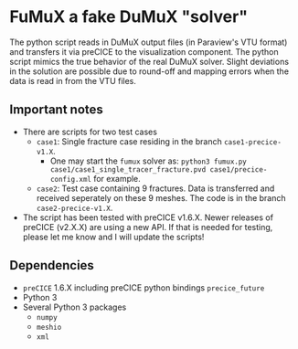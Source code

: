 # FuMuX a fake DuMuX "solver"

The python script reads in DuMuX output files (in Paraview's VTU format) and transfers it via preCICE to the visualization component. The python script mimics the true behavior of the real DuMuX solver. Slight deviations in the solution are possible due to round-off and mapping errors when the data is read in from the VTU files. 

## Important notes

- There are scripts for two test cases
    - `case1`: Single fracture case residing in the branch `case1-precice-v1.X`.
        - One may start the `fumux` solver as: `python3 fumux.py case1/case1_single_tracer_fracture.pvd case1/precice-config.xml` for example.
    - `case2`: Test case containing 9 fractures. Data is transferred and received seperately on these 9 meshes. The code is in the branch `case2-precice-v1.X`.
- The script has been tested with preCICE v1.6.X. Newer releases of preCICE (v2.X.X) are using a new API. If that is needed for testing, please let me know and I will update the scripts!

## Dependencies

- `preCICE` 1.6.X including preCICE python bindings `precice_future`
- Python 3
- Several Python 3 packages
    - `numpy`
    - `meshio`
    - `xml`